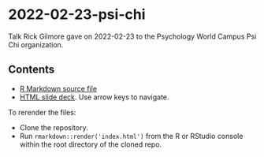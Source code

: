 # 2022-02-23-psi-chi

Talk Rick Gilmore gave on 2022-02-23 to the Psychology World Campus Psi Chi organization.

## Contents

- [R Markdown source file](index.Rmd)
- [HTML slide deck](https://gilmore-lab.github.io/2022-02-23-psi-chi/). Use arrow keys to navigate.

To rerender the files:

- Clone the repository.
- Run `rmarkdown::render('index.html')` from the R or RStudio console within the root directory of the cloned repo.

